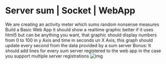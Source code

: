 # Server sum | Socket | WebApp
We are creating an activity meter which sums random nonsense measures Build​ ​a​ ​Basic​ ​Web​ ​App it should show a realtime graphic better if it uses html5 but can be anything you want, that graphic should display numbers from 0 to 100 in y Axis and time in seconds un X Axis, this graph should update every second from the data provided by a sum server Bonus: It should add lines for every sum server registered to the web app in the case you support multiple server registrations
![img](/images/screenshot.png)
